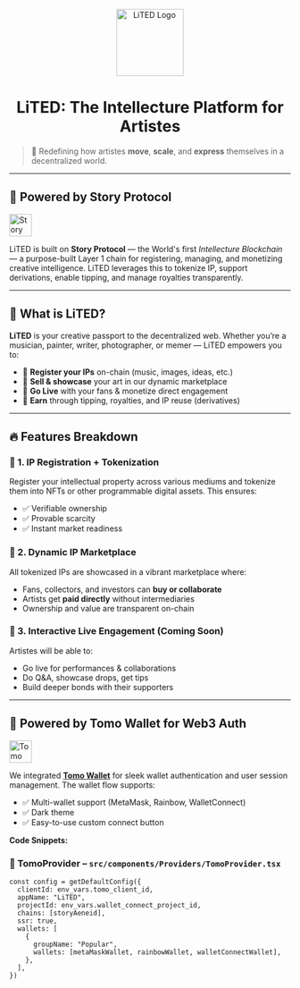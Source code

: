 <p align="center">
  <img src="/assets/logo.svg" width="120" alt="LiTED Logo" />
</p>

<h1 align="center">LiTED: The Intellecture Platform for Artistes</h1>

> 🚀 Redefining how artistes **move**, **scale**, and **express** themselves in a decentralized world.

---

## 🧠 Powered by Story Protocol

<img src="/story.png" height="40" alt="Story Protocol Logo" />

LiTED is built on **Story Protocol** — the World's first _Intellecture Blockchain_ — a purpose-built Layer 1 chain for registering, managing, and monetizing creative intelligence. LiTED leverages this to tokenize IP, support derivations, enable tipping, and manage royalties transparently.

---

## 🎨 What is LiTED?

**LiTED** is your creative passport to the decentralized web. Whether you’re a musician, painter, writer, photographer, or memer — LiTED empowers you to:

- 🎫 **Register your IPs** on-chain (music, images, ideas, etc.)
- 🛒 **Sell & showcase** your art in our dynamic marketplace
- 🔴 **Go Live** with your fans & monetize direct engagement
- 🎁 **Earn** through tipping, royalties, and IP reuse (derivatives)

---

## 🔥 Features Breakdown

### 🧾 1. IP Registration + Tokenization

Register your intellectual property across various mediums and tokenize them into NFTs or other programmable digital assets. This ensures:

- ✅ Verifiable ownership
- ✅ Provable scarcity
- ✅ Instant market readiness

### 🏪 2. Dynamic IP Marketplace

All tokenized IPs are showcased in a vibrant marketplace where:

- Fans, collectors, and investors can **buy or collaborate**
- Artists get **paid directly** without intermediaries
- Ownership and value are transparent on-chain

### 🎤 3. Interactive Live Engagement (Coming Soon)

Artistes will be able to:

- Go live for performances & collaborations
- Do Q&A, showcase drops, get tips
- Build deeper bonds with their supporters

---

## 🔐 Powered by Tomo Wallet for Web3 Auth

<img src="/tomo.avif" height="40" alt="Tomo Wallet Logo" />

We integrated [**Tomo Wallet**](https://tomo.lol/) for sleek wallet authentication and user session management. The wallet flow supports:

- ✅ Multi-wallet support (MetaMask, Rainbow, WalletConnect)
- ✅ Dark theme
- ✅ Easy-to-use custom connect button

**Code Snippets:**

### 🔧 TomoProvider – `src/components/Providers/TomoProvider.tsx`

```tsx
const config = getDefaultConfig({
  clientId: env_vars.tomo_client_id,
  appName: "LiTED",
  projectId: env_vars.wallet_connect_project_id,
  chains: [storyAeneid],
  ssr: true,
  wallets: [
    {
      groupName: "Popular",
      wallets: [metaMaskWallet, rainbowWallet, walletConnectWallet],
    },
  ],
})
```
